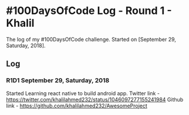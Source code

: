 # #100DaysOfCode Log - Round 1 - Khalil 

The log of my #100DaysOfCode challenge. Started on [September 29, Saturday, 2018].

## Log

### R1D1 September 29, Saturday, 2018
Started Learning react native to build android app.
Twitter link - https://twitter.com/khalilahmed232/status/1046097277155241984
Github link - https://github.com/khalilahmed232/AwesomeProject
